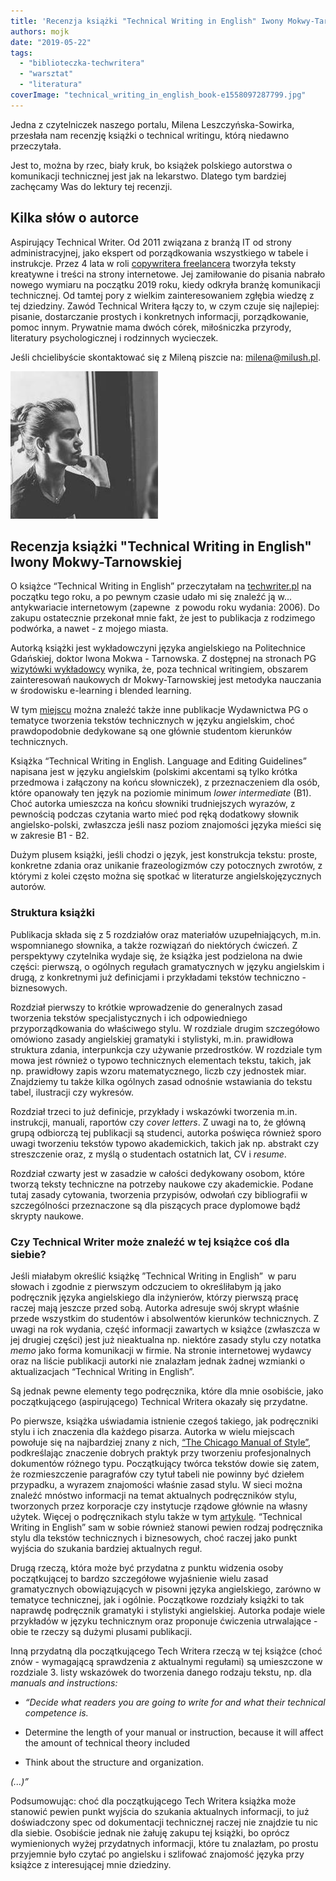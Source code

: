 ```yaml
---
title: 'Recenzja książki "Technical Writing in English" Iwony Mokwy-Tarnowskiej'
authors: mojk
date: "2019-05-22"
tags:
  - "biblioteczka-techwritera"
  - "warsztat"
  - "literatura"
coverImage: "technical_writing_in_english_book-e1558097287799.jpg"
---
```


Jedna z czytelniczek naszego portalu, Milena Leszczyńska-Sowirka, przesłała nam
recenzję książki o technical writingu, którą niedawno przeczytała.

<!--truncate-->

Jest to, można by rzec, biały kruk, bo książek polskiego autorstwa o komunikacji
technicznej jest jak na lekarstwo. Dlatego tym bardziej zachęcamy Was do lektury
tej recenzji.

## Kilka słów o autorce

Aspirujący Technical Writer. Od 2011 związana z branżą IT od strony
administracyjnej, jako ekspert od porządkowania wszystkiego w tabele i
instrukcje. Przez 4 lata w roli
[copywritera freelancera](http://www.milush.pl/) tworzyła teksty kreatywne i
treści na strony internetowe. Jej zamiłowanie do pisania nabrało nowego wymiaru
na początku 2019 roku, kiedy odkryła branżę komunikacji technicznej. Od tamtej
pory z wielkim zainteresowaniem zgłębia wiedzę z tej dziedziny. Zawód Technical
Writera łączy to, w czym czuje się najlepiej: pisanie, dostarczanie prostych i
konkretnych informacji, porządkowanie, pomoc innym. Prywatnie mama dwóch córek,
miłośniczka przyrody, literatury psychologicznej i rodzinnych wycieczek.

Jeśli chcielibyście skontaktować się z Mileną piszcie
na: [milena@milush.pl](mailto:milena@milush.pl).

[![](images/milena.jpg)](http://techwriter.pl/wp-content/uploads/2019/05/milena.jpg)

## Recenzja książki "Technical Writing in English" Iwony Mokwy-Tarnowskiej

O książce “Technical Writing in English” przeczytałam na
[techwriter.pl](http://techwriter.pl/technical-writing-w-polskim-wydaniu/) na
początku tego roku, a po pewnym czasie udało mi się znaleźć ją w...
antykwariacie internetowym (zapewne  z powodu roku wydania: 2006). Do zakupu
ostatecznie przekonał mnie fakt, że jest to publikacja z rodzimego podwórka, a
nawet - z mojego miasta.

Autorką książki jest wykładowczyni języka angielskiego na Politechnice
Gdańskiej, doktor Iwona Mokwa - Tarnowska. Z dostępnej na stronach PG
[wizytówki wykładowcy](https://pg.edu.pl/fce34b6aef_iwona.mokwa-tarnowska/publikacje?p_p_id=mostwiedzypublicationsportlet_WAR_mostwiedzyportlet&p_p_col_id=column-1&p_p_col_count=1&_mostwiedzypublicationsportlet_WAR_mostwiedzyportlet_delta=10&_mostwiedzypublicationsportlet_WAR_mostwiedzyportlet_keywords=&_mostwiedzypublicationsportlet_WAR_mostwiedzyportlet_advancedSearch=false&_mostwiedzypublicationsportlet_WAR_mostwiedzyportlet_andOperator=true&_mostwiedzypublicationsportlet_WAR_mostwiedzyportlet_resetCur=false&cur=1) wynika,
że, poza technical writingiem, obszarem zainteresowań naukowych dr
Mokwy-Tarnowskiej jest metodyka nauczania w środowisku e-learning i blended
learning.

W tym
[miejscu](https://pg.edu.pl/wydawnictwo/katalog?category=25&division=&published=&action=%2Ffull%2F&p_p_id=1_WAR_espeoproxyportlet)
można znaleźć także inne publikacje Wydawnictwa PG o tematyce tworzenia tekstów
technicznych w języku angielskim, choć prawdopodobnie dedykowane są one głównie
studentom kierunków technicznych.

Książka “Technical Writing in English. Language and Editing Guidelines” napisana
jest w języku angielskim (polskimi akcentami są tylko krótka przedmowa i
załączony na końcu słowniczek), z przeznaczeniem dla osób, które opanowały ten
język na poziomie minimum _lower intermediate_ (B1). Choć autorka umieszcza na
końcu słowniki trudniejszych wyrazów, z pewnością podczas czytania warto
mieć pod ręką dodatkowy słownik angielsko-polski, zwłaszcza jeśli nasz poziom
znajomości języka mieści się w zakresie B1 - B2.

Dużym plusem książki, jeśli chodzi o język, jest konstrukcja tekstu: proste,
konkretne zdania oraz unikanie frazeologizmów czy potocznych zwrotów, z którymi
z kolei często można się spotkać w literaturze angielskojęzycznych autorów.

### Struktura książki

Publikacja składa się z 5 rozdziałów oraz materiałów uzupełniających, m.in.
wspomnianego słownika, a także rozwiązań do niektórych ćwiczeń. Z perspektywy
czytelnika wydaje się, że książka jest podzielona na dwie części: pierwszą, o
ogólnych regułach gramatycznych w języku angielskim i drugą, z konkretnymi już
definicjami i przykładami tekstów techniczno - biznesowych.

Rozdział pierwszy to krótkie wprowadzenie do generalnych zasad tworzenia tekstów
specjalistycznych i ich odpowiedniego przyporządkowania do właściwego stylu. W
rozdziale drugim szczegółowo omówiono zasady angielskiej gramatyki i stylistyki,
m.in. prawidłowa struktura zdania, interpunkcja czy używanie przedrostków. W
rozdziale tym mowa jest również o typowo technicznych elementach tekstu, takich,
jak np. prawidłowy zapis wzoru matematycznego, liczb czy jednostek miar.
Znajdziemy tu także kilka ogólnych zasad odnośnie wstawiania do tekstu tabel,
ilustracji czy wykresów.

Rozdział trzeci to już definicje, przykłady i wskazówki tworzenia m.in.
instrukcji, manuali, raportów czy _cover letters_. Z uwagi na to, że główną
grupą odbiorczą tej publikacji są studenci, autorka poświęca również sporo uwagi
tworzeniu tekstów typowo akademickich, takich jak np. abstrakt czy streszczenie
oraz, z myślą o studentach ostatnich lat, CV i _resume_.

Rozdział czwarty jest w zasadzie w całości dedykowany osobom, które tworzą
teksty techniczne na potrzeby naukowe czy akademickie. Podane tutaj zasady
cytowania, tworzenia przypisów, odwołań czy bibliografii w szczególności
przeznaczone są dla piszących prace dyplomowe bądź skrypty naukowe.

### Czy Technical Writer może znaleźć w tej książce coś dla siebie?

Jeśli miałabym określić książkę ”Technical Writing in English”  w paru słowach i
zgodnie z pierwszym odczuciem to określiłabym ją jako podręcznik języka
angielskiego dla inżynierów, którzy pierwszą pracę raczej mają jeszcze przed
sobą. Autorka adresuje swój skrypt właśnie przede wszystkim do studentów i
absolwentów kierunków technicznych. Z uwagi na rok wydania, część informacji
zawartych w książce (zwłaszcza w jej drugiej części) jest już nieaktualna np.
niektóre zasady stylu czy notatka _memo_ jako forma komunikacji w firmie. Na
stronie internetowej wydawcy oraz na liście publikacji autorki nie znalazłam
jednak żadnej wzmianki o aktualizacjach “Technical Writing in English”.

Są jednak pewne elementy tego podręcznika, które dla mnie osobiście, jako
początkującego (aspirującego) Technical Writera okazały się przydatne.

Po pierwsze, książka uświadamia istnienie czegoś takiego, jak podręczniki stylu
i ich znaczenia dla każdego pisarza. Autorka w wielu miejscach powołuje się na
najbardziej znany z nich,
[“The Chicago Manual of Style”](https://www.chicagomanualofstyle.org/home.html),
podkreślając znaczenie dobrych praktyk przy tworzeniu profesjonalnych dokumentów
różnego typu. Początkujący twórca tekstów dowie się zatem, że rozmieszczenie
paragrafów czy tytuł tabeli nie powinny być dziełem przypadku, a wyrazem
znajomości właśnie zasad stylu. W sieci można znaleźć mnóstwo informacji na
temat aktualnych podręczników stylu, tworzonych przez korporacje czy instytucje
rządowe głównie na własny użytek. Więcej o podręcznikach stylu także w tym
[artykule](http://techwriter.pl/podrecznik-stylu-stylrecznik/). “Technical
Writing in English” sam w sobie również stanowi pewien rodzaj podręcznika stylu
dla tekstów technicznych i biznesowych, choć raczej jako punkt wyjścia do
szukania bardziej aktualnych reguł.

Drugą rzeczą, która może być przydatna z punktu widzenia osoby początkującej to
bardzo szczegółowe wyjaśnienie wielu zasad gramatycznych obowiązujących w
pisowni języka angielskiego, zarówno w tematyce technicznej, jak i ogólnie.
Początkowe rozdziały książki to tak naprawdę podręcznik gramatyki i stylistyki
angielskiej. Autorka podaje wiele przykładów w języku technicznym oraz proponuje
ćwiczenia utrwalające - obie te rzeczy są dużymi plusami publikacji.

Inną przydatną dla początkującego Tech Writera rzeczą w tej książce (choć znów -
wymagającą sprawdzenia z aktualnymi regułami) są umieszczone w rozdziale 3.
listy wskazówek do tworzenia danego rodzaju tekstu, np. dla _manuals and
instructions:_

- _“Decide what readers you are going to write for and what their technical
  competence is._

- Determine the length of your manual or instruction, because it will affect the
  amount of technical theory included
- Think about the structure and organization.

_(...)”_

Podsumowując: choć dla początkującego Tech Writera książka może stanowić pewien
punkt wyjścia do szukania aktualnych informacji, to już doświadczony spec od
dokumentacji technicznej raczej nie znajdzie tu nic dla siebie. Osobiście jednak
nie żałuję zakupu tej książki, bo oprócz wymienionych wyżej przydatnych
informacji, które tu znalazłam, po prostu przyjemnie było czytać po angielsku i
szlifować znajomość języka przy książce z interesującej mnie dziedziny.
